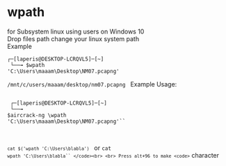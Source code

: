 # wpath
for Subsystem linux using users on Windows 10 <br>
Drop files path change your linux system path <br>
Example <br><code>
┌─[laperis@DESKTOP-LCRQVL5]─[~]<br>
└──╼ $wpath 'C:\Users\maaam\Desktop\NM07.pcapng'<br>
/mnt/c/users/maaam/desktop/nm07.pcapng
</code>
Example Usage:<p><code><br>
┌─[laperis@DESKTOP-LCRQVL5]─[~]<br>
└──╼ $aircrack-ng \wpath 'C:\Users\maaam\Desktop\NM07.pcapng'\``</code></p><br>

<code>`cat $('wpath 'C:\Users\blabla')` </code> or <code>cat `wpath 'C:\Users\blabla`` </code><br>
<br>
Press alt+96 to make <code>`</code> character
